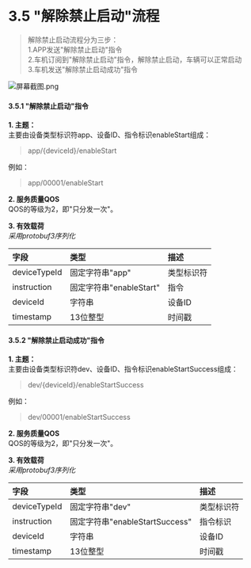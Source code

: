 # 3.5 "解除禁止启动"流程



> 解除禁止启动流程分为三步：  
> 1.APP发送"解除禁止启动"指令  
> 2.车机订阅到"解除禁止启动"指令，解除禁止启动，车辆可以正常启动  
> 3.车机发送"解除禁止启动成功"指令

![&#x5C4F;&#x5E55;&#x622A;&#x56FE;.png](https://images.gitee.com/uploads/images/2019/0131/144252_40f77b3b_4759596.png)

#### 3.5.1 "解除禁止启动"指令

**1. 主题：**  
主要由设备类型标识符app、设备ID、指令标识enableStart组成：

> app/{deviceId}/enableStart

例如：

> app/00001/enableStart

**2. 服务质量QOS**  
QOS的等级为2，即"只分发一次"。

**3. 有效载荷**  
_采用protobuf3序列化_

| 字段 | 类型 | 描述 |
| :--- | :--- | :--- |
| deviceTypeId | 固定字符串"app" | 类型标识符 |
| instruction | 固定字符串"enableStart" | 指令 |
| deviceId | 字符串 | 设备ID |
| timestamp | 13位整型 | 时间戳 |

#### 3.5.2 "解除禁止启动成功"指令

**1. 主题：**  
主要由设备类型标识符dev、设备ID、指令标识enableStartSuccess组成：

> dev/{deviceId}/enableStartSuccess

例如：

> dev/00001/enableStartSuccess

**2. 服务质量QOS**  
QOS的等级为2，即"只分发一次"。

**3. 有效载荷**  
_采用protobuf3序列化_

| 字段 | 类型 | 描述 |
| :--- | :--- | :--- |
| deviceTypeId | 固定字符串"dev" | 类型标识符 |
| instruction | 固定字符串"enableStartSuccess" | 指令标识 |
| deviceId | 字符串 | 设备ID |
| timestamp | 13位整型 | 时间戳 |

